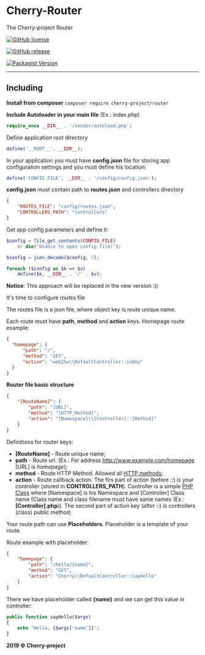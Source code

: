 # Cherry-Router
The Cherry-project Router

[![GitHub license](https://img.shields.io/github/license/abgeo07/cherry-router.svg)](https://github.com/ABGEO07/cherry-router/blob/master/LICENSE)

[![GitHub release](https://img.shields.io/github/release/abgeo07/cherry-router.svg)](https://github.com/ABGEO07/cherry-router/releases)

[![Packagist Version](https://img.shields.io/packagist/v/cherry-project/router.svg "Packagist Version")](https://packagist.org/packages/cherry-project/router "Packagist Version")

------------

## Including
**Install from composer** `composer require cherry-project/router`

**Include Autoloader in your main file** (Ex.: index.php)
```php
require_once __DIR__ . '/vendor/autoload.php';
```

Define application root directory
```php
define('__ROOT__', __DIR__);
```

In your application you must have **config.json** file for storing app configuration settings and you must define his location:
```php
define('CONFIG_FILE', __DIR__ . '/config/config.json');
```

**config.json** must contain path to **routes.json** and controllers directory

```json
{
    "ROUTES_FILE": "config/routes.json",
    "CONTROLLERS_PATH": "controllers"
}
```

Get app config parameters and define it:

```php
$config = file_get_contents(CONFIG_FILE)
    or die("Unable to open config file!");

$config = json_decode($config, 1);

foreach ($config as $k => $v)
    define($k, __DIR__ . '/' . $v);
```

**Notice**: This approach will be replaced in the new version :))

It's time to configure routes file 

The routes file is a json file, where object key is route unique name. 

Each route must have **path**, **method** and **action** keys. Homepage route example:
```json
{
  "homepage": {
      "path": "/",
      "method": "GET",
      "action": "web2hw\\DefaultController::index"
  }
}
```

**Router file basic structure**
```json
{
    "[RouteName]": {
        "path": "[URL]",
        "method": "[HTTP_Method]",
        "action": "[Namespace]\\[Controller]::[Method]"
    }
}
```

Definitions for router keys:
- **[RouteName]** - Route unique name;
- **path** - Route url. (Ex.: For address http://www.example.com/homepage [URL] is *homepage*);
- **method** - Route HTTP Method. Allowed all [HTTP methods](https://developer.mozilla.org/en-US/docs/Web/HTTP/Methods "HTTP methods");
- **action** - Route callback action. The firs part of action (before *::*) is your controller (stored in **CONTROLLERS_PATH**).
Controller is a simple [PHP Class](http://php.net/manual/en/language.oop5.php "PHP Class") where [Namespace] is his Namespace and 
[Controller] Class name (Class name and class filename must have same names (Ex.: **[Controller].php**)).
The second part of action key (after ::) is controllers (class) public method;

Your route path can use **Placeholders**. Placeholder is a template of your route.

Route example with placeholder:
```json
{
    "homepage": {
        "path": "/hello/{name}",
        "method": "GET",
        "action": "Cherry\\DefaultController::sayHello"
    }
}
```

There we have placeholder called **{name}** and we can get this value in controller:
```php
public function sayHello($args)
{
    echo "Hello, {$args['name']}";
}
```

**2019 &copy; Cherry-project**

